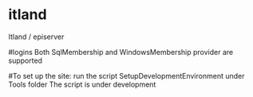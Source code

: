 # itland
Itland / episerver

#logins 
Both SqlMembership and WindowsMembership provider are supported

#To set up the site: run the script SetupDevelopmentEnvironment under Tools folder
The script is under development

